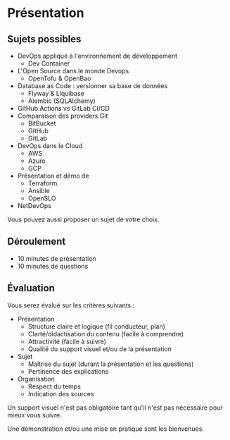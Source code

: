 # Présentation

## Sujets possibles

- DevOps appliqué à l'environnement de développement
  - Dev Container
- L'Open Source dans le monde Devops
  - OpenTofu & OpenBao
- Database as Code : versionner sa base de données
  - Flyway & Liquibase
  - Alembic (SQLAlchemy)
- GitHub Actions vs GitLab CI/CD
- Comparaison des providers Git
  - BitBucket
  - GitHub
  - GitLab
- DevOps dans le Cloud
  - AWS
  - Azure
  - GCP
- Présentation et démo de
  - Terraform
  - Ansible
  - OpenSLO
- NetDevOps

Vous pouvez aussi proposer un sujet de votre choix.

## Déroulement

- 10 minutes de présentation
- 10 minutes de questions

## Évaluation

Vous serez évalué sur les critères suivants :

- Présentation
  - Structure claire et logique (fil conducteur, plan)
  - Clarté/didactisation du contenu (facile à comprendre)
  - Attractivité (facile à suivre)
  - Qualité du support visuel et/ou de la présentation
- Sujet
  - Maîtrise du sujet (durant la présentation et les questions)
  - Pertinence des explications
- Organisation
  - Respect du temps
  - Indication des sources

Un support visuel n'est pas obligatoire tant qu'il n'est pas nécessaire pour mieux vous suivre.

Une démonstration et/ou une mise en pratique sont les bienvenues.
